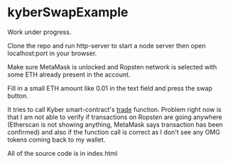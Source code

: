 # kyberSwapExample

Work under progress. 

Clone the repo and run http-server to start a node server then open localhost:port in your browser.

Make sure MetaMask is unlocked and Ropsten network is selected with some ETH already present in the account.

Fill in a small ETH amount like 0.01 in the text field and press the swap button.

It tries to call Kyber smart-contract's [trade](https://github.com/KyberNetwork/smart-contracts/blob/master/integration.md) function. Problem right now is that I am not able to verify if transactions on Ropsten are going anywhere (Etherscan is not showing anything, MetaMask says transaction has been confirmed) and also if the function call is correct as I don't see any OMG tokens coming back to my wallet.

All of the source code is in index.html
